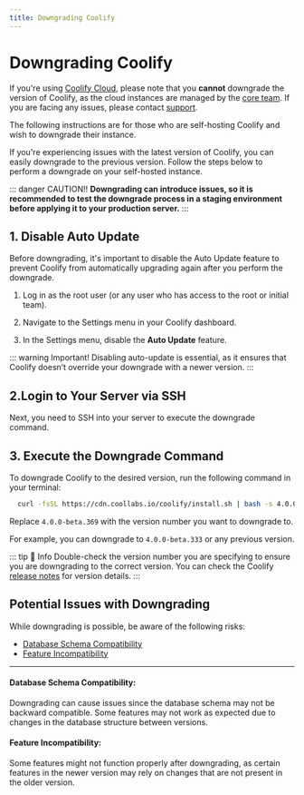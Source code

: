 ```yaml
---
title: Downgrading Coolify
---
```


# Downgrading Coolify
If you're using [Coolify Cloud](https://coolify.io/pricing/), please note that you **cannot** downgrade the version of Coolify, as the cloud instances are managed by the [core team](/resource/team). If you are facing any issues, please contact [support](/support). 

The following instructions are for those who are self-hosting Coolify and wish to downgrade their instance.

If you're experiencing issues with the latest version of Coolify, you can easily downgrade to the previous version. Follow the steps below to perform a downgrade on your self-hosted instance.

::: danger CAUTION!!
  **Downgrading can introduce issues, so it is recommended to test the downgrade process in a staging environment before applying it to your production server.**
:::

## 1. Disable Auto Update

Before downgrading, it's important to disable the Auto Update feature to prevent Coolify from automatically upgrading again after you perform the downgrade.

1. Log in as the root user (or any user who has access to the root or initial team).

2. Navigate to the Settings menu in your Coolify dashboard.

3. In the Settings menu, disable the **Auto Update** feature.

<ZoomableImage src="/docs/public/images/get-started/upgrade-disable-auto-update.webp" />

::: warning Important!
  Disabling auto-update is essential, as it ensures that Coolify doesn’t override your downgrade with a newer version.
:::


## 2.Login to Your Server via SSH
Next, you need to SSH into your server to execute the downgrade command.


## 3. Execute the Downgrade Command
To downgrade Coolify to the desired version, run the following command in your terminal:
```sh
  curl -fsSL https://cdn.coollabs.io/coolify/install.sh | bash -s 4.0.0-beta.369
```
Replace `4.0.0-beta.369` with the version number you want to downgrade to. 

For example, you can downgrade to `4.0.0-beta.333` or any previous version.

::: tip 📌 Info
  Double-check the version number you are specifying to ensure you are downgrading to the correct version. You can check the Coolify [release notes](https://github.com/coollabsio/coolify/releases) for version details.
:::


## Potential Issues with Downgrading
While downgrading is possible, be aware of the following risks:
- [Database Schema Compatibility](#database-schema-compatibility)
- [Feature Incompatibility](#feature-incompatibility)

---

#### Database Schema Compatibility: 
Downgrading can cause issues since the database schema may not be backward compatible. Some features may not work as expected due to changes in the database structure between versions.

#### Feature Incompatibility: 
Some features might not function properly after downgrading, as certain features in the newer version may rely on changes that are not present in the older version.